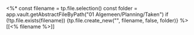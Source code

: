 <%*
const filename = tp.file.selection()
const folder = app.vault.getAbstractFileByPath("01 Algemeen/Planning/Taken")
if (!tp.file.exists(filename))
{tp.file.create_new("", filename, false, folder)} 
%>[[<% filename %>]]